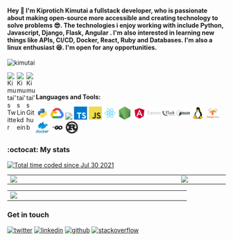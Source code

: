 #### Hey 👋 I'm Kiprotich Kimutai a fullstack developer, who is passionate about making open-source more accessible and creating technology to solve problems 😎. The technologies i enjoy working with include Python, Javascript, Django, Flask, Angular . I'm also interested in learning new things like APIs, CI/CD, Docker, React, Ruby and Databases. I'm also a linux enthusiast 😆. I'm open for any opportunities.
<p align="left"> <img src="https://komarev.com/ghpvc/?username=Kimutai01 &label=Profile%20views&color=0e75b6&style=flat" alt="kimutai" /> </p>


<a href="https://twitter.com/Kimutai_01?t=liw9aVN4UD5KG2V7RpThMw&s=09">
  <img align="left" alt="Kimutai's Twitter" width="22px" src="https://cdn.jsdelivr.net/npm/simple-icons@v3/icons/twitter.svg" />
</a>
<a href="https://www.linkedin.com/in/kimutai-kiprotich-1b5045216">
  <img align="left" alt="Kimutai's Linkdein" width="22px" src="https://cdn.jsdelivr.net/npm/simple-icons@v3/icons/linkedin.svg" />
</a>
<a href="https://github.com/Kimutai01">
  <img align="left" alt="Kimutai's Github" width="22px" src="https://cdn.jsdelivr.net/npm/simple-icons@v3/icons/github.svg" />
</a>

<br/>
<br/>

**Languages and Tools:**  

<code><img height="30" src="https://raw.githubusercontent.com/github/explore/80688e429a7d4ef2fca1e82350fe8e3517d3494d/topics/python/python.png"></code>
<code><img height="30" src="https://raw.githubusercontent.com/github/explore/62b74b4ac11782e90fa7c275d62ad1a2855d403d/topics/google-cloud/google-cloud.png"></code>
<code><img height="30" src="https://camo.githubusercontent.com/9524913c8527def8ce119eab41a08b29a4e6b6ed71abdd5ab351222458d757d1/68747470733a2f2f75706c6f61642e77696b696d656469612e6f72672f77696b6970656469612f636f6d6d6f6e732f7468756d622f342f34622f426173685f4c6f676f5f436f6c6f7265642e7376672f3132303070782d426173685f4c6f676f5f436f6c6f7265642e7376672e706e67"></code>
<code><img height="30" src="https://raw.githubusercontent.com/github/explore/80688e429a7d4ef2fca1e82350fe8e3517d3494d/topics/typescript/typescript.png"></code>
<code><img height="30" src="https://raw.githubusercontent.com/github/explore/80688e429a7d4ef2fca1e82350fe8e3517d3494d/topics/javascript/javascript.png"></code>
<code><img height="30" src="https://raw.githubusercontent.com/github/explore/80688e429a7d4ef2fca1e82350fe8e3517d3494d/topics/react/react.png"></code>
<code><img height="30" src="https://raw.githubusercontent.com/github/explore/80688e429a7d4ef2fca1e82350fe8e3517d3494d/topics/nodejs/nodejs.png"></code>
<code><img height="30" src="https://raw.githubusercontent.com/github/explore/80688e429a7d4ef2fca1e82350fe8e3517d3494d/topics/angular/angular.png"></code>
<code><img height="30" src="https://raw.githubusercontent.com/github/explore/80688e429a7d4ef2fca1e82350fe8e3517d3494d/topics/express/express.png"></code>
<code><img height="30" src="https://raw.githubusercontent.com/github/explore/80688e429a7d4ef2fca1e82350fe8e3517d3494d/topics/flask/flask.png"></code>
<code><img height="30" src="https://raw.githubusercontent.com/github/explore/80688e429a7d4ef2fca1e82350fe8e3517d3494d/topics/bash/bash.png"></code>
<code><img height="30" src="https://raw.githubusercontent.com/github/explore/80688e429a7d4ef2fca1e82350fe8e3517d3494d/topics/linux/linux.png"></code>
<code><img height="30" src="https://raw.githubusercontent.com/github/explore/80688e429a7d4ef2fca1e82350fe8e3517d3494d/topics/tensorflow/tensorflow.png"></code>
<code><img height="30" src="https://raw.githubusercontent.com/github/explore/80688e429a7d4ef2fca1e82350fe8e3517d3494d/topics/docker/docker.png"></code>
<code><img height="30" src="https://raw.githubusercontent.com/github/explore/80688e429a7d4ef2fca1e82350fe8e3517d3494d/topics/go/go.png"></code>
<code><img height="30" src="https://raw.githubusercontent.com/github/explore/80688e429a7d4ef2fca1e82350fe8e3517d3494d/topics/rust/rust.png"></code>

### :octocat: My stats
 <table>
  <tr>
    <a href="https://wakatime.com/@179e7fa3-ef6f-4177-a439-15241c36c2b7"><img src="https://wakatime.com/badge/user/179e7fa3-ef6f-4177-a439-15241c36c2b7.svg" alt="Total time coded since Jul 30 2021" /></a>
  </tr>
  <tr>
      <td><img width="380px" align="left" src="https://github-readme-stats.vercel.app/api?username=Kimutai01&show_icons=true&count_private=true&include_all_commits=true&theme=tokyonight"/></td>
    <td><img width="400px" align="right" src="https://github-readme-streak-stats.herokuapp.com/?user=Kimutai01&show_icons=true&locale=en&layout=compact&theme=tokyonight"/></td>
  
  </tr>   
</table>
<table>
  <tr>
    <td><img width="400px" align="left" src="https://github-readme-stats.vercel.app/api/top-langs/?username=Kimutai01&langs_count=10&layout=compact" /></td>
  </tr>
</table>

### Get in touch
<p>
  <a href="https://twitter.com/Kimutai_01?t=liw9aVN4UD5KG2V7RpThMw&s=09"><img src="https://img.icons8.com/color/50/111111/twitter-squared.png" alt="twitter"/></a>
  <a href="https://www.linkedin.com/in/kimutai-kiprotich-1b5045216"><img src="https://img.icons8.com/color/50/111111/linkedin.png" alt="linkedin"/></a>
  <a href="https://github.com/Kimutai01"><img src="https://img.icons8.com/color/50/111111/github.png" alt="github"/></a>
  <a href="https://stackoverflow.com/users/16348210/kiprotich-kimutai"><img src="https://img.icons8.com/color/50/000000/stackoverflow.png" alt="stackoverflow"/></a>
</p>
